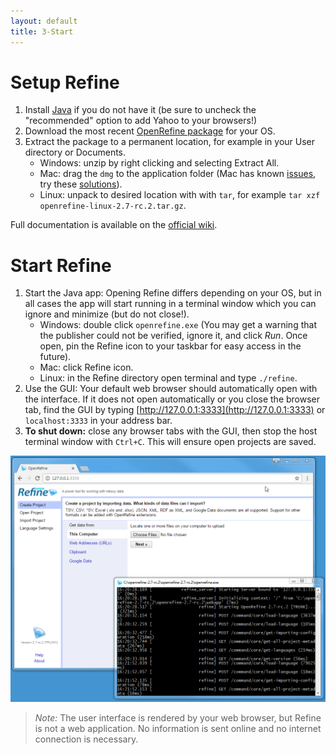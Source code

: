 ```yaml
---
layout: default
title: 3-Start
---
```


# Setup Refine
    
1. Install [Java](http://java.com/en/) if you do not have it (be sure to uncheck the "recommended" option to add Yahoo to your browsers!)
2. Download the most recent [OpenRefine package](http://openrefine.org/download.html) for your OS.
3. Extract the package to a permanent location, for example in your User directory or Documents. 
    - Windows: unzip by right clicking and selecting Extract All. 
    - Mac: drag the `dmg` to the application folder (Mac has known [issues](https://github.com/OpenRefine/OpenRefine/wiki/Installation-Instructions#mac-osx), try these [solutions](https://evanwill.github.io/_drafts/notes/open-refine-osx.html)). 
    - Linux: unpack to desired location with with `tar`, for example `tar xzf openrefine-linux-2.7-rc.2.tar.gz`. 

Full documentation is available on the [official wiki](https://github.com/OpenRefine/OpenRefine/wiki/).

# Start Refine

1. Start the Java app: Opening Refine differs depending on your OS, but in all cases the app will start running in a terminal window which you can ignore and minimize (but do not close!).
    - Windows: double click `openrefine.exe` (You may get a warning that the publisher could not be verified, ignore it, and click *Run*. Once open, pin the Refine icon to your taskbar for easy access in the future). 
    - Mac: click Refine icon. 
    - Linux: in the Refine directory open terminal and type `./refine`.
2. Use the GUI: Your default web browser should automatically open with the interface. If it does not open automatically or you close the browser tab, find the GUI by typing [http://127.0.0.1:3333](http://127.0.0.1:3333) or `localhost:3333` in your address bar. 
3. **To shut down:** close any browser tabs with the GUI, then stop the host terminal window with `Ctrl+C`. This will ensure open projects are saved.

![OpenRefine terminal and GUI](images/openrefine.png)

> *Note:* The user interface is rendered by your web browser, but Refine is not a web application. No information is sent online and no internet connection is necessary.

